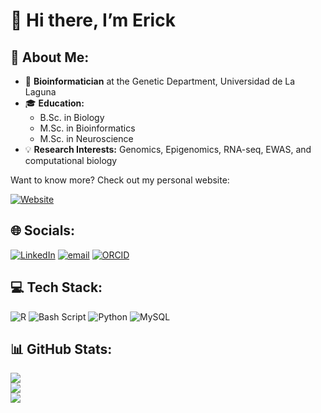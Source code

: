 # 👋 Hi there, I’m Erick

## 💫 About Me:
- 🔬 **Bioinformatician** at the Genetic Department, Universidad de La Laguna  
- 🎓 **Education:**  
  - B.Sc. in Biology  
  - M.Sc. in Bioinformatics  
  - M.Sc. in Neuroscience  
- 💡 **Research Interests:** Genomics, Epigenomics, RNA-seq, EWAS, and computational biology  

Want to know more? Check out my personal website:

[![Website](https://img.shields.io/badge/Website-erickcastillo.page-14a1f0?logo=google-chrome&logoColor=white)](https://erickcastillo.page)

## 🌐 Socials:
[![LinkedIn](https://img.shields.io/badge/LinkedIn-%230077B5.svg?logo=linkedin&logoColor=white)](www.linkedin.com/in/erick-marcos-castillo-vargas-68318a221) [![email](https://img.shields.io/badge/Email-D14836?logo=gmail&logoColor=white)](mailto:erickmarcoscastillovargas@gmail.com) [![ORCID](https://img.shields.io/badge/ORCID-%23A6CE39.svg?logo=orcid&logoColor=white)](https://orcid.org/0009-0009-7152-9116)

## 💻 Tech Stack:
![R](https://img.shields.io/badge/r-%23276DC3.svg?style=flat&logo=r&logoColor=white) ![Bash Script](https://img.shields.io/badge/bash_script-%23121011.svg?style=flat&logo=gnu-bash&logoColor=white) ![Python](https://img.shields.io/badge/python-3670A0?style=flat&logo=python&logoColor=ffdd54) ![MySQL](https://img.shields.io/badge/mysql-4479A1.svg?style=flat&logo=mysql&logoColor=white)

## 📊 GitHub Stats:
![](https://github-readme-stats.vercel.app/api?username=ErickCastilloVargas&theme=aura&hide_border=false&include_all_commits=false&count_private=false)<br/>
![](https://nirzak-streak-stats.vercel.app/?user=ErickCastilloVargas&theme=aura&hide_border=false)<br/>
![](https://github-readme-stats.vercel.app/api/top-langs/?username=ErickCastilloVargas&theme=aura&hide_border=false&include_all_commits=false&count_private=false&layout=compact)

<!-- Proudly created with GPRM ( https://gprm.itsvg.in ) -->
